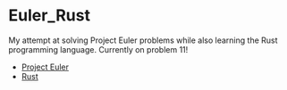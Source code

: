 # Euler_Rust
My attempt at solving Project Euler problems while also learning the Rust programming language. Currently on problem 11!

* [Project Euler](https://projecteuler.net/about)
* [Rust](https://www.rust-lang.org/)
